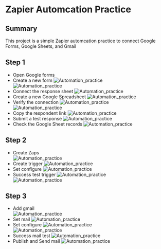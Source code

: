 # Zapier Automcation Practice

## Summary
This project is a simple Zapier automcation practice to connect Google Forms, Google Sheets, and Gmail

## Step 1
 - Open Google forms 
 - Create a new form 
![Automation_practice](https://raw.githubusercontent.com/test-cyr/infra-portfolio/main/images/step1_select_forms_menu.PNG)  
![Automation_practice](https://raw.githubusercontent.com/test-cyr/infra-portfolio/main/images/step1_1_set_forms.PNG)  
 - Connect the response sheet 
![Automation_practice](https://raw.githubusercontent.com/test-cyr/infra-portfolio/main/images/step1_2_connect_sheet.PNG)  
 - Create a new Google Spreadsheet 
![Automation_practice](https://raw.githubusercontent.com/test-cyr/infra-portfolio/main/images/step1_3_make_sheet.PNG)  
 - Verify the connection 
![Automation_practice](https://raw.githubusercontent.com/test-cyr/infra-portfolio/main/images/step1_4_posting.PNG)  
![Automation_practice](https://raw.githubusercontent.com/test-cyr/infra-portfolio/main/images/step1_4_posting_02.PNG)  
 - Copy the respondent link 
![Automation_practice](https://raw.githubusercontent.com/test-cyr/infra-portfolio/main/images/step1_5_link_copy.PNG)  
 - Submit a test response 
![Automation_practice](https://raw.githubusercontent.com/test-cyr/infra-portfolio/main/images/step1_6_advance_response.PNG)  
 - Check the Google Sheet records 
![Automation_practice](https://raw.githubusercontent.com/test-cyr/infra-portfolio/main/images/step1_7_check_response.PNG)  

## Step 2
 - Create Zaps  
![Automation_practice](https://raw.githubusercontent.com/test-cyr/infra-portfolio/main/images/step2_create_zaps.PNG)  
 - Create trigger 
![Automation_practice](https://raw.githubusercontent.com/test-cyr/infra-portfolio/main/images/step2_1_set_trigger.PNG)  
 - Set configure 
![Automation_practice](https://raw.githubusercontent.com/test-cyr/infra-portfolio/main/images/step2_2_set_trigger_configure.PNG)  
 - Success test trigger
![Automation_practice](https://raw.githubusercontent.com/test-cyr/infra-portfolio/main/images/step2_3_test_trigger.PNG)  
![Automation_practice](https://raw.githubusercontent.com/test-cyr/infra-portfolio/main/images/step2_3_1_success_test.PNG)  

## Step 3
 - Add gmail  
![Automation_practice](https://raw.githubusercontent.com/test-cyr/infra-portfolio/main/images/step3_add_gmail.PNG)  
 - Set mail
![Automation_practice](https://raw.githubusercontent.com/test-cyr/infra-portfolio/main/images/step3_1_set_gmail.PNG)  
 - Set configure 
![Automation_practice](https://raw.githubusercontent.com/test-cyr/infra-portfolio/main/images/step3_2_set_mail_configure.PNG)  
![Automation_practice](https://raw.githubusercontent.com/test-cyr/infra-portfolio/main/images/step3_2_1_set_mail_configure.PNG)  
 - Success mail test 
![Automation_practice](https://raw.githubusercontent.com/test-cyr/infra-portfolio/main/images/step3_3_success_test.PNG)  
 - Publish and Send mail 
![Automation_practice](https://raw.githubusercontent.com/test-cyr/infra-portfolio/main/images/step3_4_publish_send_mail.PNG)  
